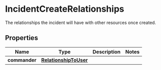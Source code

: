 

# IncidentCreateRelationships

The relationships the incident will have with other resources once created.

## Properties

Name | Type | Description | Notes
------------ | ------------- | ------------- | -------------
**commander** | [**RelationshipToUser**](RelationshipToUser.md) |  | 



